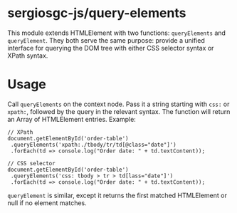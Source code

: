 # sergiosgc-js/query-elements

This module extends HTMLElement with two functions: `queryElements` and `queryElement`. They both serve the same purpose: provide a unified interface for querying the DOM tree with either CSS selector syntax or XPath syntax.

# Usage

Call `queryElements` on the context node. Pass it a string starting with `css:` or `xpath:`, followed by the query in the relevant syntax. The function will return an Array of HTMLElement entries. Example:

```
// XPath
document.getElementById('order-table')
 .queryElements('xpath:./tbody/tr/td[@class="date"]')
 .forEach(td => console.log("Order date: " + td.textContent));

// CSS selector
document.getElementById('order-table')
 .queryElements('css: tbody > tr > td[lass="date"]')
 .forEach(td => console.log("Order date: " + td.textContent));

```

`queryElement` is similar, except it returns the first matched HTMLElement or null if no element matches.
